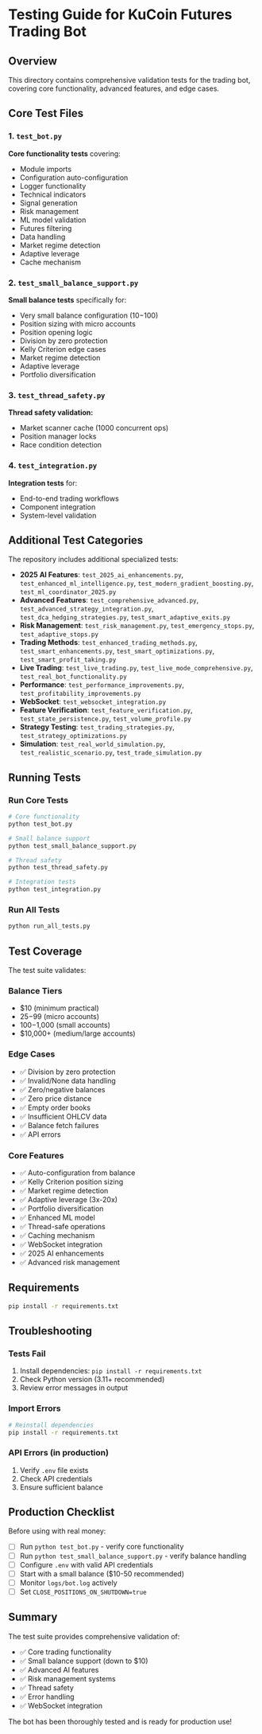 # Testing Guide for KuCoin Futures Trading Bot

## Overview

This directory contains comprehensive validation tests for the trading bot, covering core functionality, advanced features, and edge cases.

## Core Test Files

### 1. `test_bot.py`
**Core functionality tests** covering:
- Module imports
- Configuration auto-configuration
- Logger functionality
- Technical indicators
- Signal generation
- Risk management
- ML model validation
- Futures filtering
- Data handling
- Market regime detection
- Adaptive leverage
- Cache mechanism

### 2. `test_small_balance_support.py`
**Small balance tests** specifically for:
- Very small balance configuration ($10-$100)
- Position sizing with micro accounts
- Position opening logic
- Division by zero protection
- Kelly Criterion edge cases
- Market regime detection
- Adaptive leverage
- Portfolio diversification

### 3. `test_thread_safety.py`
**Thread safety validation:**
- Market scanner cache (1000 concurrent ops)
- Position manager locks
- Race condition detection

### 4. `test_integration.py`
**Integration tests** for:
- End-to-end trading workflows
- Component integration
- System-level validation

## Additional Test Categories

The repository includes additional specialized tests:

- **2025 AI Features**: `test_2025_ai_enhancements.py`, `test_enhanced_ml_intelligence.py`, `test_modern_gradient_boosting.py`, `test_ml_coordinator_2025.py`
- **Advanced Features**: `test_comprehensive_advanced.py`, `test_advanced_strategy_integration.py`, `test_dca_hedging_strategies.py`, `test_smart_adaptive_exits.py`
- **Risk Management**: `test_risk_management.py`, `test_emergency_stops.py`, `test_adaptive_stops.py`
- **Trading Methods**: `test_enhanced_trading_methods.py`, `test_smart_enhancements.py`, `test_smart_optimizations.py`, `test_smart_profit_taking.py`
- **Live Trading**: `test_live_trading.py`, `test_live_mode_comprehensive.py`, `test_real_bot_functionality.py`
- **Performance**: `test_performance_improvements.py`, `test_profitability_improvements.py`
- **WebSocket**: `test_websocket_integration.py`
- **Feature Verification**: `test_feature_verification.py`, `test_state_persistence.py`, `test_volume_profile.py`
- **Strategy Testing**: `test_trading_strategies.py`, `test_strategy_optimizations.py`
- **Simulation**: `test_real_world_simulation.py`, `test_realistic_scenario.py`, `test_trade_simulation.py`

## Running Tests

### Run Core Tests
```bash
# Core functionality
python test_bot.py

# Small balance support
python test_small_balance_support.py

# Thread safety
python test_thread_safety.py

# Integration tests
python test_integration.py
```

### Run All Tests
```bash
python run_all_tests.py
```

## Test Coverage

The test suite validates:

### Balance Tiers
- $10 (minimum practical)
- $25-$99 (micro accounts)
- $100-$1,000 (small accounts)
- $10,000+ (medium/large accounts)

### Edge Cases
- ✅ Division by zero protection
- ✅ Invalid/None data handling
- ✅ Zero/negative balances
- ✅ Zero price distance
- ✅ Empty order books
- ✅ Insufficient OHLCV data
- ✅ Balance fetch failures
- ✅ API errors

### Core Features
- ✅ Auto-configuration from balance
- ✅ Kelly Criterion position sizing
- ✅ Market regime detection
- ✅ Adaptive leverage (3x-20x)
- ✅ Portfolio diversification
- ✅ Enhanced ML model
- ✅ Thread-safe operations
- ✅ Caching mechanism
- ✅ WebSocket integration
- ✅ 2025 AI enhancements
- ✅ Advanced risk management

## Requirements

```bash
pip install -r requirements.txt
```

## Troubleshooting

### Tests Fail
1. Install dependencies: `pip install -r requirements.txt`
2. Check Python version (3.11+ recommended)
3. Review error messages in output

### Import Errors
```bash
# Reinstall dependencies
pip install -r requirements.txt
```

### API Errors (in production)
1. Verify `.env` file exists
2. Check API credentials
3. Ensure sufficient balance

## Production Checklist

Before using with real money:

- [ ] Run `python test_bot.py` - verify core functionality
- [ ] Run `python test_small_balance_support.py` - verify balance handling
- [ ] Configure `.env` with valid API credentials
- [ ] Start with a small balance ($10-50 recommended)
- [ ] Monitor `logs/bot.log` actively
- [ ] Set `CLOSE_POSITIONS_ON_SHUTDOWN=true`

## Summary

The test suite provides comprehensive validation of:
- ✅ Core trading functionality
- ✅ Small balance support (down to $10)
- ✅ Advanced AI features
- ✅ Risk management systems
- ✅ Thread safety
- ✅ Error handling
- ✅ WebSocket integration

The bot has been thoroughly tested and is ready for production use!

